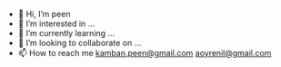 - 👋 Hi, I’m peen
- 👀 I’m interested in ...
- 🌱 I’m currently learning ...
- 💞️ I’m looking to collaborate on ...
- 📫 How to reach me kamban.peen@gmail.com aoyrenil@gmail.com

<!---
ddsds2222/ddsds2222 is a ✨ special ✨ repository because its `README.md` (this file) appears on your GitHub profile.
You can click the Preview link to take a look at your changes.
--->
